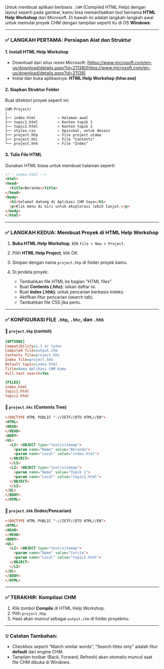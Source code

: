 Untuk membuat aplikasi berbasis `.CHM` (Compiled HTML Help) dengan layout seperti pada gambar, kamu bisa memanfaatkan tool bernama **HTML Help Workshop** dari Microsoft. Di bawah ini adalah langkah-langkah awal untuk memulai proyek CHM dengan tampilan seperti itu di OS **Windows**:

---

### ✅ LANGKAH PERTAMA: Persiapan Alat dan Struktur

#### 1. **Install HTML Help Workshop**

* Download dari situs resmi Microsoft:
  [https://www.microsoft.com/en-us/download/details.aspx?id=21138](https://www.microsoft.com/en-us/download/details.aspx?id=21138)
* Instal dan buka aplikasinya: **HTML Help Workshop (hhw\.exe)**

#### 2. **Siapkan Struktur Folder**

Buat direktori proyek seperti ini:

```
CHM-Project/
│
├── index.html          ← Halaman awal
├── topic1.html         ← Konten topik 1
├── topic2.html         ← Konten topik 2
├── styles.css          ← Opsional, untuk desain
├── project.hhp         ← File project utama
├── project.hhc         ← File "Contents"
└── project.hhk         ← File "Index"
```

#### 3. **Tulis File HTML**

Gunakan HTML biasa untuk membuat halaman seperti:

```html
<!-- index.html -->
<html>
<head>
  <title>Beranda</title>
</head>
<body>
  <h1>Selamat datang di Aplikasi CHM Saya</h1>
  <p>Klik menu di kiri untuk eksplorasi lebih lanjut.</p>
</body>
</html>
```

---

### ✅ LANGKAH KEDUA: Membuat Proyek di HTML Help Workshop

1. **Buka HTML Help Workshop**, klik `File > New > Project`.
2. Pilih **HTML Help Project**, klik *OK*.
3. Simpan dengan nama `project.hhp` di folder proyek kamu.
4. Di jendela proyek:

   * Tambahkan file HTML ke bagian "HTML files".
   * Buat **Contents (.hhc)**: isikan daftar isi.
   * Buat **Index (.hhk)**: untuk pencarian berbasis indeks.
   * Aktifkan fitur pencarian (search tab).
   * Tambahkan file CSS jika perlu.

---

### ✅ KONFIGURASI FILE `.hhp`, `.hhc`, dan `.hhk`

#### 📘 `project.hhp` (contoh)

```ini
[OPTIONS]
Compatibility=1.1 or later
Compiled file=output.chm
Contents file=project.hhc
Index file=project.hhk
Default topic=index.html
Title=Nama Aplikasi CHM Kamu
Full-text search=Yes

[FILES]
index.html
topic1.html
topic2.html
```

#### 📘 `project.hhc` (Contents Tree)

```html
<!DOCTYPE HTML PUBLIC "-//IETF//DTD HTML//EN">
<HTML>
<HEAD>
</HEAD>
<BODY>
<UL>
  <LI> <OBJECT type="text/sitemap">
    <param name="Name" value="Beranda">
    <param name="Local" value="index.html">
  </OBJECT>
  </LI>
  <LI> <OBJECT type="text/sitemap">
    <param name="Name" value="Topik 1">
    <param name="Local" value="topic1.html">
  </OBJECT>
  </LI>
</UL>
</BODY>
</HTML>
```

#### 📘 `project.hhk` (Index/Pencarian)

```html
<!DOCTYPE HTML PUBLIC "-//IETF//DTD HTML//EN">
<HTML>
<HEAD>
</HEAD>
<BODY>
<UL>
  <LI> <OBJECT type="text/sitemap">
    <param name="Name" value="Cerita">
    <param name="Local" value="topic1.html">
  </OBJECT>
  </LI>
</UL>
</BODY>
</HTML>
```

---

### ✅ TERAKHIR: Kompilasi CHM

1. Klik tombol **Compile** di HTML Help Workshop.
2. Pilih `project.hhp`.
3. Hasil akan muncul sebagai `output.chm` di folder proyekmu.

---

### 💡 Catatan Tambahan:

* Checkbox seperti “Match similar words”, “Search titles only” adalah fitur **default** dari engine CHM.
* Tampilan toolbar (Back, Forward, Refresh) akan otomatis muncul saat file CHM dibuka di Windows.

